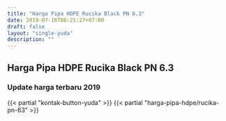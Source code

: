```yaml
---
title: "Harga Pipa HDPE Rucika Black PN 6.3"
date: 2019-07-16T06:21:27+07:00
draft: false
layout: "single-yuda"
description: ""
---
```



## Harga Pipa HDPE Rucika Black PN 6.3
### Update harga terbaru 2019
{{< partial "kontak-button-yuda" >}}
{{< partial "harga-pipa-hdpe/rucika-pn-63" >}}